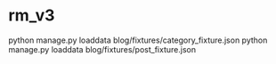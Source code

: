 # rm_v3


python manage.py loaddata blog/fixtures/category_fixture.json
python manage.py loaddata blog/fixtures/post_fixture.json


